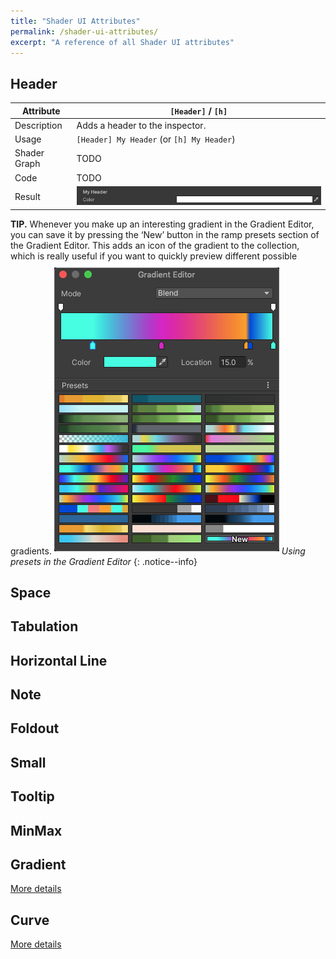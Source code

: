 ```yaml
---
title: "Shader UI Attributes"
permalink: /shader-ui-attributes/
excerpt: "A reference of all Shader UI attributes"
---
```


## Header

| Attribute | `[Header]` / `[h]` |
| --- | --- |
| Description | Adds a header to the inspector. |
| Usage | `[Header] My Header` (or `[h] My Header`) |
| Shader Graph | TODO |
| Code | TODO |
| Result | ![Header](/assets/images/docs/attributes/header.png) |

**TIP.** Whenever you make up an interesting gradient in the Gradient Editor, you can save it by pressing the ‘New’ button in the ramp presets section of the Gradient Editor. This adds an icon of the gradient to the collection, which is really useful if you want to quickly preview different possible gradients.
![Using presets in the Gradient Editor](../assets/images/manual_images/gradient_editor_ramps_presets.png)
*Using presets in the Gradient Editor*
{: .notice--info}

## Space

## Tabulation

## Horizontal Line

## Note

## Foldout

## Small

## Tooltip

## MinMax

## Gradient
[More details](../gradient)

## Curve
[More details](../curve)
